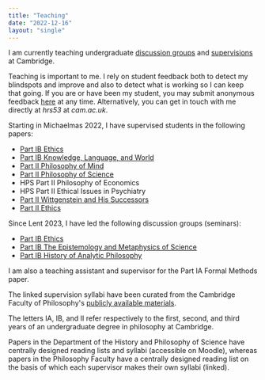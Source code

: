 ```yaml
---
title: "Teaching"
date: "2022-12-16"
layout: "single"
---
```


I am currently teaching undergraduate [discussion groups](seminars/) and [supervisions](supervisions/) at Cambridge. 

Teaching is important to me. I rely on student feedback both to detect my blindspots and improve and also to detect what is working so I can keep that going. If you are or have been my student, you may submit anonymous feedback [here](https://forms.gle/GkCDJrcPqpq2S4oL8) at any time. Alternatively, you can get in touch with me directly at *hrs53* at *cam.ac.uk*. 

Starting in Michaelmas 2022, I have supervised students in the following papers: 

- [Part IB Ethics](supervisions/ethics/)
- [Part IB Knowledge, Language, and World](supervisions/klw)
- [Part II Philosophy of Mind](supervisions/pom/)
- [Part II Philosophy of Science](supervisions/pos/)
- HPS Part II Philosophy of Economics
- HPS Part II Ethical Issues in Psychiatry
- [Part II Wittgenstein and His Successors](supervisions/wah)
- [Part II Ethics](supervisions/iiethics)
<!-- - Part IB History of Analytic Philosophy -->
<!-- - Part II European Philosophy after Kant  -->

Since Lent 2023, I have led the following discussion groups (seminars): 

- [Part IB Ethics](seminars/ethics/)
- [Part IB The Epistemology and Metaphysics of Science](seminars/ems/)
- [Part IB History of Analytic Philosophy](seminars/hap/)
<!-- - Part IA Set Texts -->

I am also a teaching assistant and supervisor for the Part IA Formal Methods paper. 

The linked supervision syllabi have been curated from the Cambridge Faculty of Philosophy's [publicly available materials](https://www.phil.cam.ac.uk/curr-students/course-outlines-and-reading-lists). 

The letters IA, IB, and II refer respectively to the first, second, and third years of an undergraduate degree in philosophy at Cambridge. 

Papers in the Department of the History and Philosophy of Science have centrally designed reading lists and syllabi (accessible on Moodle), whereas papers in the Philosophy Faculty have a centrally designed reading list on the basis of which each supervisor makes their own syllabi (linked). 